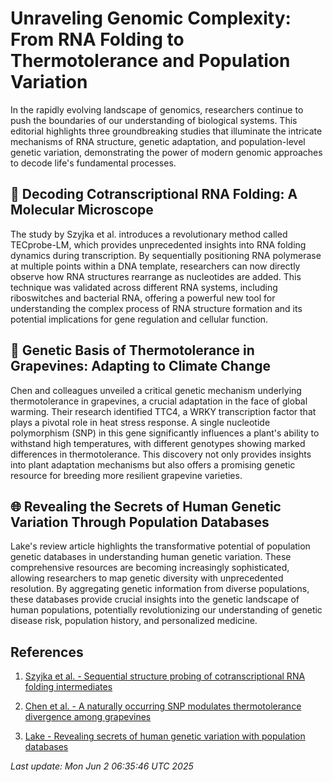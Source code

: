 # Unraveling Genomic Complexity: From RNA Folding to Thermotolerance and Population Variation

In the rapidly evolving landscape of genomics, researchers continue to push the boundaries of our understanding of biological systems. This editorial highlights three groundbreaking studies that illuminate the intricate mechanisms of RNA structure, genetic adaptation, and population-level genetic variation, demonstrating the power of modern genomic approaches to decode life's fundamental processes.

## 🧬 Decoding Cotranscriptional RNA Folding: A Molecular Microscope

The study by Szyjka et al. introduces a revolutionary method called TECprobe-LM, which provides unprecedented insights into RNA folding dynamics during transcription. By sequentially positioning RNA polymerase at multiple points within a DNA template, researchers can now directly observe how RNA structures rearrange as nucleotides are added. This technique was validated across different RNA systems, including riboswitches and bacterial RNA, offering a powerful new tool for understanding the complex process of RNA structure formation and its potential implications for gene regulation and cellular function.

## 🌿 Genetic Basis of Thermotolerance in Grapevines: Adapting to Climate Change

Chen and colleagues unveiled a critical genetic mechanism underlying thermotolerance in grapevines, a crucial adaptation in the face of global warming. Their research identified TTC4, a WRKY transcription factor that plays a pivotal role in heat stress response. A single nucleotide polymorphism (SNP) in this gene significantly influences a plant's ability to withstand high temperatures, with different genotypes showing marked differences in thermotolerance. This discovery not only provides insights into plant adaptation mechanisms but also offers a promising genetic resource for breeding more resilient grapevine varieties.

## 🌐 Revealing the Secrets of Human Genetic Variation Through Population Databases

Lake's review article highlights the transformative potential of population genetic databases in understanding human genetic variation. These comprehensive resources are becoming increasingly sophisticated, allowing researchers to map genetic diversity with unprecedented resolution. By aggregating genetic information from diverse populations, these databases provide crucial insights into the genetic landscape of human populations, potentially revolutionizing our understanding of genetic disease risk, population history, and personalized medicine.

## References

1. [Szyjka et al. - Sequential structure probing of cotranscriptional RNA folding intermediates](https://pubmed.ncbi.nlm.nih.gov/40450030)

2. [Chen et al. - A naturally occurring SNP modulates thermotolerance divergence among grapevines](https://pubmed.ncbi.nlm.nih.gov/40450013)

3. [Lake - Revealing secrets of human genetic variation with population databases](https://pubmed.ncbi.nlm.nih.gov/40316690)

*Last update: Mon Jun  2 06:35:46 UTC 2025*
